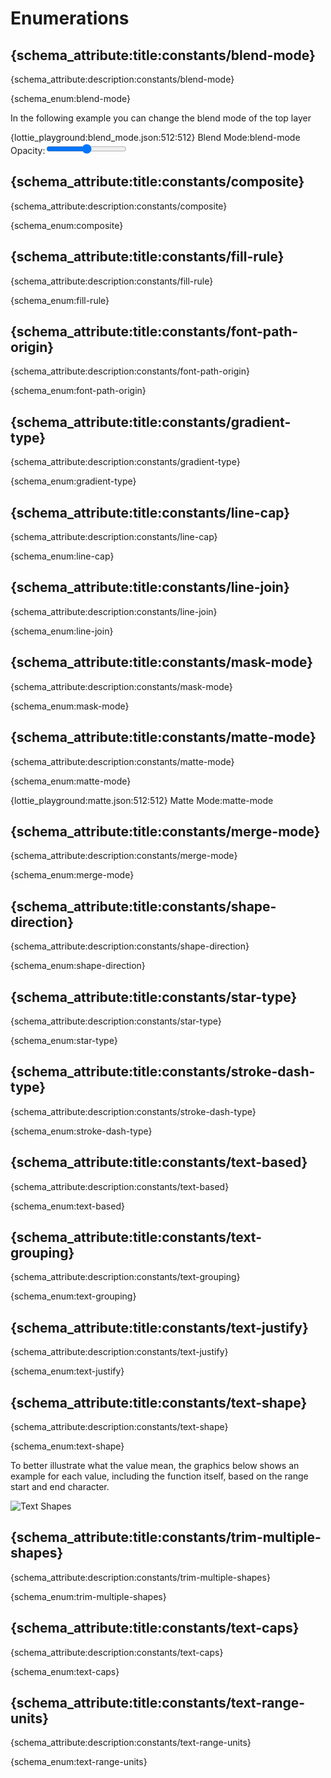 # Enumerations

## {schema_attribute:title:constants/blend-mode}

{schema_attribute:description:constants/blend-mode}

{schema_enum:blend-mode}

In the following example you can change the blend mode of the top layer

{lottie_playground:blend_mode.json:512:512}
Blend Mode:<enum>blend-mode</enum>
Opacity:<input type="range" min="0" value="50" max="100"/>
<script>
lottie.layers[0].bm = Number(data["Blend Mode"]);
lottie.layers[0].ks.o.k = data["Opacity"];
</script>


## {schema_attribute:title:constants/composite}

{schema_attribute:description:constants/composite}

{schema_enum:composite}


## {schema_attribute:title:constants/fill-rule}

{schema_attribute:description:constants/fill-rule}

{schema_enum:fill-rule}


## {schema_attribute:title:constants/font-path-origin}

{schema_attribute:description:constants/font-path-origin}

{schema_enum:font-path-origin}


## {schema_attribute:title:constants/gradient-type}

{schema_attribute:description:constants/gradient-type}

{schema_enum:gradient-type}


## {schema_attribute:title:constants/line-cap}

{schema_attribute:description:constants/line-cap}

{schema_enum:line-cap}


## {schema_attribute:title:constants/line-join}

{schema_attribute:description:constants/line-join}

{schema_enum:line-join}


## {schema_attribute:title:constants/mask-mode}

{schema_attribute:description:constants/mask-mode}

{schema_enum:mask-mode}


## {schema_attribute:title:constants/matte-mode}

{schema_attribute:description:constants/matte-mode}

{schema_enum:matte-mode}

{lottie_playground:matte.json:512:512}
Matte Mode:<enum value="1">matte-mode</enum>
<script>
lottie.layers[1].tt = Number(data["Matte Mode"]);
</script>


## {schema_attribute:title:constants/merge-mode}

{schema_attribute:description:constants/merge-mode}

{schema_enum:merge-mode}


## {schema_attribute:title:constants/shape-direction}

{schema_attribute:description:constants/shape-direction}

{schema_enum:shape-direction}


## {schema_attribute:title:constants/star-type}

{schema_attribute:description:constants/star-type}

{schema_enum:star-type}


## {schema_attribute:title:constants/stroke-dash-type}

{schema_attribute:description:constants/stroke-dash-type}

{schema_enum:stroke-dash-type}


## {schema_attribute:title:constants/text-based}

{schema_attribute:description:constants/text-based}

{schema_enum:text-based}


## {schema_attribute:title:constants/text-grouping}

{schema_attribute:description:constants/text-grouping}

{schema_enum:text-grouping}


## {schema_attribute:title:constants/text-justify}

{schema_attribute:description:constants/text-justify}

{schema_enum:text-justify}


## {schema_attribute:title:constants/text-shape}

{schema_attribute:description:constants/text-shape}

{schema_enum:text-shape}

To better illustrate what the value mean, the graphics below shows an
example for each value, including the function itself, based on the
range start and end character.

![Text Shapes](/lottie-docs/examples/text_shape.png)


## {schema_attribute:title:constants/trim-multiple-shapes}

{schema_attribute:description:constants/trim-multiple-shapes}

{schema_enum:trim-multiple-shapes}

## {schema_attribute:title:constants/text-caps}

{schema_attribute:description:constants/text-caps}

{schema_enum:text-caps}

## {schema_attribute:title:constants/text-range-units}

{schema_attribute:description:constants/text-range-units}

{schema_enum:text-range-units}
